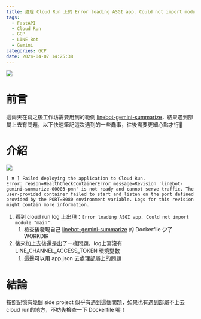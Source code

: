 ```yaml
---
title: 處理 Cloud Run 上的 Error loading ASGI app. Could not import module "main".
tags:
  - FastAPI
  - Cloud Run
  - GCP
  - LINE Bot
  - Gemini
categories: GCP
date: 2024-04-07 14:25:38
---
```




![](https://nijialin.com/images/common.jpeg)


# 前言

這兩天在寫之後工作坊需要用到的範例 [linebot-gemini-summarize](https://github.com/louis70109/linebot-gemini-summarize)，結果遇到部屬上去有問題，以下快速筆記這次遇到的一些蠢事，往後需要更細心點才行🤣

<!-- more -->

# 介紹

![](https://nijialin.com/images/2024/cloudrun-traffic/log.png)


```
[ ✖ ] Failed deploying the application to Cloud Run.
Error: reason=HealthCheckContainerError message=Revision 'linebot-gemini-summarize-00003-pmn' is not ready and cannot serve traffic. The user-provided container failed to start and listen on the port defined provided by the PORT=8080 environment variable. Logs for this revision might contain more information.
```

1. 看到 cloud run log 上出現：`Error loading ASGI app. Could not import module "main".`
   1. 檢查後發現自己 [linebot-gemini-summarize](https://github.com/louis70109/linebot-gemini-summarize/blob/main/Dockerfile#L5) 的 Dockerfile 少了 WORKDIR
2. 後來加上去後還是出了一樣問題，log上寫沒有 LINE_CHANNEL_ACCESS_TOKEN 環境變數
   1. 這邊可以用 app.json 去處理部屬上的問題

# 結論

按照記憶有幾個 side project 似乎有遇到這個問題，如果也有遇到部屬不上去 cloud run的地方，不妨先檢查一下 Dockerfile 喔！